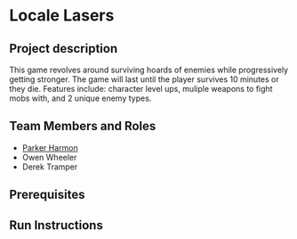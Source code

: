 # Locale Lasers


## Project description 
This game revolves around surviving hoards of enemies while progressively getting stronger. The game will last until the player survives 10 minutes or they die. Features include: character level ups, muliple weapons to fight mobs with, and 2 unique enemy types.

## Team Members and Roles

* [Parker Harmon](https://github.com/parkerharmon/CIS350-HW2-Harmon/settings/pages)
* Owen Wheeler
* Derek Tramper

## Prerequisites

## Run Instructions
